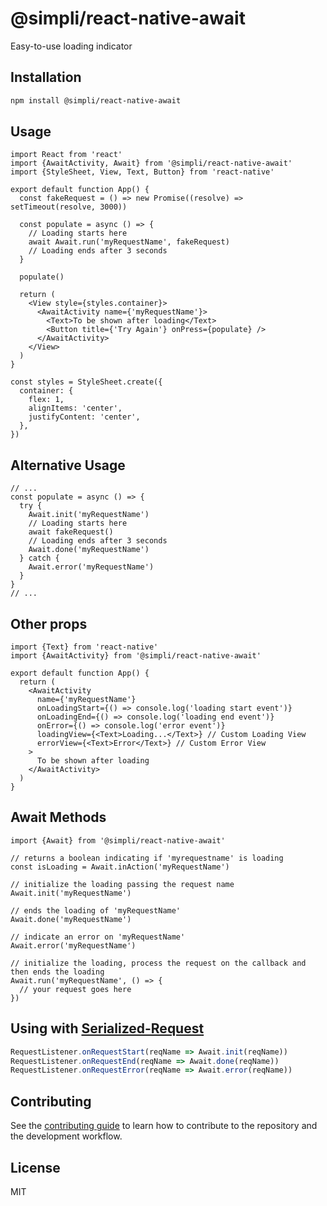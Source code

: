 # @simpli/react-native-await

Easy-to-use loading indicator

## Installation

```sh
npm install @simpli/react-native-await
```

## Usage

```tsx
import React from 'react'
import {AwaitActivity, Await} from '@simpli/react-native-await'
import {StyleSheet, View, Text, Button} from 'react-native'

export default function App() {
  const fakeRequest = () => new Promise((resolve) => setTimeout(resolve, 3000))

  const populate = async () => {
    // Loading starts here
    await Await.run('myRequestName', fakeRequest)
    // Loading ends after 3 seconds
  }

  populate()

  return (
    <View style={styles.container}>
      <AwaitActivity name={'myRequestName'}>
        <Text>To be shown after loading</Text>
        <Button title={'Try Again'} onPress={populate} />
      </AwaitActivity>
    </View>
  )
}

const styles = StyleSheet.create({
  container: {
    flex: 1,
    alignItems: 'center',
    justifyContent: 'center',
  },
})
```

## Alternative Usage
```tsx
// ...
const populate = async () => {
  try {
    Await.init('myRequestName')
    // Loading starts here
    await fakeRequest()
    // Loading ends after 3 seconds
    Await.done('myRequestName')
  } catch {
    Await.error('myRequestName')
  }
}
// ...
```


## Other props
```tsx
import {Text} from 'react-native'
import {AwaitActivity} from '@simpli/react-native-await'

export default function App() {
  return (
    <AwaitActivity
      name={'myRequestName'}
      onLoadingStart={() => console.log('loading start event')}
      onLoadingEnd={() => console.log('loading end event')}
      onError={() => console.log('error event')}
      loadingView={<Text>Loading...</Text>} // Custom Loading View
      errorView={<Text>Error</Text>} // Custom Error View
    >
      To be shown after loading
    </AwaitActivity>
  )
}
```

## Await Methods
```tsx
import {Await} from '@simpli/react-native-await'

// returns a boolean indicating if 'myrequestname' is loading
const isLoading = Await.inAction('myRequestName')

// initialize the loading passing the request name
Await.init('myRequestName')

// ends the loading of 'myRequestName'
Await.done('myRequestName')

// indicate an error on 'myRequestName'
Await.error('myRequestName')

// initialize the loading, process the request on the callback and then ends the loading
Await.run('myRequestName', () => {
  // your request goes here
})

```

## Using with [Serialized-Request](https://github.com/simplitech/serialized-request)
```typescript
RequestListener.onRequestStart(reqName => Await.init(reqName))
RequestListener.onRequestEnd(reqName => Await.done(reqName))
RequestListener.onRequestError(reqName => Await.error(reqName))
```

## Contributing

See the [contributing guide](CONTRIBUTING.md) to learn how to contribute to the repository and the development workflow.

## License

MIT
